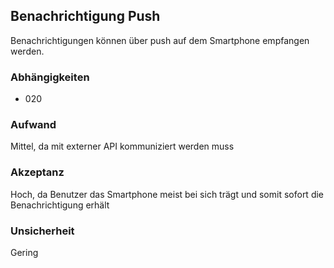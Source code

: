 ## Benachrichtigung Push

Benachrichtigungen können über push auf dem Smartphone empfangen werden.

### Abhängigkeiten

- 020

### Aufwand

Mittel, da mit externer API kommuniziert werden muss

### Akzeptanz

Hoch, da Benutzer das Smartphone meist bei sich trägt und somit sofort die Benachrichtigung erhält

### Unsicherheit

Gering
